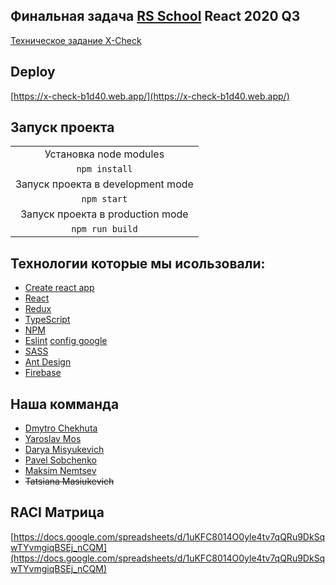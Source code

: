 ## Финальная задача [RS School](https://rs.school/) React 2020 Q3
[Техническое задание X-Check](https://github.com/rolling-scopes-school/tasks/blob/master/tasks/xcheck/xcheck.md)

## Deploy
[https://x-check-b1d40.web.app/](https://x-check-b1d40.web.app/)

## Запуск проекта

|                                                 |
|:-----------------------------------------------:|
|Установка node modules                           |
|`npm install`                                    |
|Запуск проекта в development mode                |
|`npm start`                                    |
|Запуск проекта в  production mode                |
|`npm run build`                                   |

## Технологии которые мы исользовали:

* [Create react app](https://github.com/facebook/create-react-app)
* [React](https://reactjs.org/)
* [Redux](https://redux-toolkit.js.org/)
* [TypeScript](https://www.typescriptlang.org/)
* [NPM](https://www.npmjs.com/)
* [Eslint](https://eslint.org/)  [config google](https://github.com/google/eslint-config-google)
* [SASS](https://sass-scss.ru/)
* [Ant Design](https://ant.design/)
* [Firebase](https://firebase.google.com/)

## Наша комманда
* [Dmytro Chekhuta](https://github.com/SkyWalker1996x)
* [Yaroslav Mos](https://github.com/YaroslavBIG)
* [Darya Misyukevich](https://github.com/missdasha)
* [Pavel Sobchenko](https://github.com/pavel-sobchenko)
* [Maksim Nemtsev](https://github.com/maksim-nemtsev)
* ~~Tatsiana Masiukevich~~

## RACI Матрица
[https://docs.google.com/spreadsheets/d/1uKFC8014O0yle4tv7qQRu9DkSqwTYvmgiqBSEj_nCQM](https://docs.google.com/spreadsheets/d/1uKFC8014O0yle4tv7qQRu9DkSqwTYvmgiqBSEj_nCQM)
